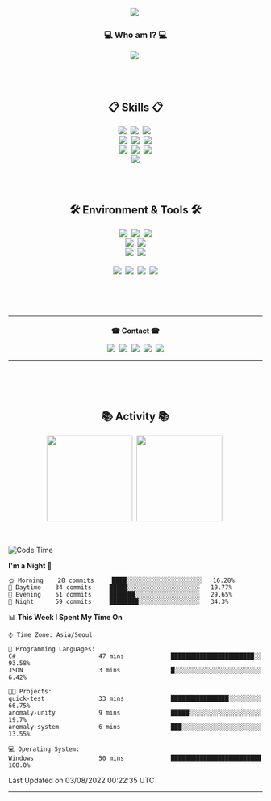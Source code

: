 <!-- Header -->
<p align="center">
  <img src ="https://capsule-render.vercel.app/api?type=waving&color=gradient&height=225&section=header&text=Hi%20there!&fontColor=FFFFFF&fontSize=90&animation=fadeIn&fontAlignY=38&desc=My%20name%20is%20IDstorage&descAlignY=60&descAlign=58"</a>&nbsp
</p>

<!-- Introduce with text animation -->
<h3 align='center'>💻 Who am I? 💻</h3>
<p align="center">
  <img src ="https://readme-typing-svg.herokuapp.com/?lines=I%60m+Game+Programmer+%28usually+unity%29;...But+I+Love+C%2B%2B+the+Most👍;Studying+Game+Engines+%26%26+Graphics&font=consolas&size=30&color=FFFFFF&duration=3000&height=50&width=1000&center=true"</a>&nbsp
</p>

<br>
<br>

<!-- Skill badge -->
<h2 align='center'>📋 Skills 📋</h2>
<p align="center">
  <!-- C# -->
  <img src ="https://img.shields.io/badge/C%23-★★★-gray?labelColor=239120&style=for-the-badge&logo=c-sharp&logoColor=white"</a>&nbsp
  <!-- C++ -->
  <img src ="https://img.shields.io/badge/C%2B%2B-★★-gray?labelColor=00599C&style=for-the-badge&logo=c%2B%2B&logoColor=white"</a>&nbsp
  <!-- C -->
  <img src ="https://img.shields.io/badge/C-★★-gray?labelColor=00599C&style=for-the-badge&logo=c&logoColor=white"</a>&nbsp
  <br>
  <!-- Unity -->
  <img src ="https://img.shields.io/badge/Unity-★★★-gray?labelColor=100000&style=for-the-badge&logo=unity&logoColor=white"</a>&nbsp
  <!-- Unreal -->
  <img src ="https://img.shields.io/badge/unreal-★-gray?labelColor=313131.svg&style=for-the-badge&logo=unrealengine&logoColor=white"</a>&nbsp
  <!-- Python -->
  <img src ="https://img.shields.io/badge/Python-★-gray?labelColor=3776AB&style=for-the-badge&logo=python&logoColor=white"</a>
  <br>
  <!-- Firebase RTDB -->
  <img src ="https://img.shields.io/badge/Firebase%20RealtimeDB-039BE5?style=for-the-badge&logo=Firebase&logoColor=white"</a>&nbsp
  <!-- DynamoDB -->
  <img src ="https://img.shields.io/badge/Amazon%20DynamoDB-4053D6?style=for-the-badge&logo=Amazon%20DynamoDB&logoColor=white"</a>&nbsp
  <!-- S3 -->
  <img src ="https://img.shields.io/badge/Amazon%20S3-D14836?style=for-the-badge&logo=Amazon%20DynamoDB&logoColor=white"</a>
  <br>
  <!-- Jenkins -->
  <img src ="https://img.shields.io/badge/jenkins-%232C5263.svg?style=for-the-badge&logo=jenkins&logoColor=white"</a>
  </p>
  
  <br>
  <br>
   
<h2 align='center'>🛠 Environment & Tools 🛠</h2>
<p align ='center'>
  <img src ="https://img.shields.io/badge/Windows-0078D6?style=for-the-badge&logo=windows&logoColor=white"</a>&nbsp
  <img src ="https://img.shields.io/badge/mac%20os-000000?style=for-the-badge&logo=apple&logoColor=white"</a>&nbsp
  <img src ="https://img.shields.io/badge/Terminal-%234D4D4D.svg?style=for-the-badge&logo=windows-terminal&logoColor=white"</a>
  <br>
  <img src ="https://img.shields.io/badge/VIM-%2311AB00.svg?style=for-the-badge&logo=vim&logoColor=white"</a>&nbsp
  <img src ="https://img.shields.io/badge/VSCode-0078d7.svg?style=for-the-badge&logo=visual-studio-code&logoColor=white"</a>
  <br>
  <img src ="https://img.shields.io/badge/github-%23121011.svg?style=for-the-badge&logo=github&logoColor=white"</a>&nbsp
  <img src ="https://img.shields.io/badge/gitlab-%23181717.svg?style=for-the-badge&logo=gitlab&logoColor=white"</a>
  <br><br>
  <img src ="https://img.shields.io/badge/Notion-000000?style=for-the-badge&logo=notion&logoColor=white"</a>&nbsp
  <img src ="https://img.shields.io/badge/Trello-0052CC?style=for-the-badge&logo=trello&logoColor=white"</a>&nbsp
  <img src ="https://img.shields.io/badge/Todoist-E44332?style=for-the-badge&logo=todoist&logoColor=white"</a>&nbsp
  <img src ="https://img.shields.io/badge/Typora-FFFFFF?style=for-the-badge&logo=todoist&logoColor=white"</a>
</p>

<br>
<br>
<br>

---

<h4 align='center'>☎ Contact ☎</h4>
<p align="center">
  <img src ="https://img.shields.io/badge/Slack-4A154B?style=flat-square&logo=slack&logoColor=white"</a>&nbsp
  <img src ="https://img.shields.io/badge/Gmail-D14836?style=flat-square&logo=gmail&logoColor=white&link=mailto:idstorage1892@gmail.com"/></a>&nbsp
  <img src ="https://img.shields.io/badge/LinkedIn-0077B5?style=flat-square&logo=linkedin&logoColor=white&link=https://www.linkedin.com/in/minjong-kim-b3686a232/"/></a>&nbsp
  <!-- <br>
  <img src ="https://img.shields.io/badge/Instagram-E4405F?style=for-the-badge&logo=instagram&logoColor=white&link=https://www.instagram.com/mj._.storage/"/></a>&nbsp -->
  <img src ="https://img.shields.io/badge/Steam-000000?style=flat-square&logo=steam&logoColor=white&link=https://steamcommunity.com/profiles/76561198384433276"/></a>&nbsp
  <img src ="https://img.shields.io/badge/Discord-7289DA?style=flat-square&logo=discord&logoColor=white"/></a>
</p>
 
---

<br><br><br>

<h2 align='center'>📚 Activity 📚</h2>
<p align="center">
  <img src ="https://github-readme-stats.vercel.app/api?username=IDstorage&theme=radical" height = "170"/></a>&nbsp
  <img src ="https://github-readme-stats.vercel.app/api/top-langs/?username=IDstorage&layout=compact&theme=radical" height = "170"/></a>&nbsp
</p>

<br>

<!--START_SECTION:waka-->
![Code Time](http://img.shields.io/badge/Code%20Time-0%20secs-blue)

**I'm a Night 🦉** 

```text
🌞 Morning    28 commits     ████░░░░░░░░░░░░░░░░░░░░░   16.28% 
🌆 Daytime    34 commits     █████░░░░░░░░░░░░░░░░░░░░   19.77% 
🌃 Evening    51 commits     ███████░░░░░░░░░░░░░░░░░░   29.65% 
🌙 Night      59 commits     ████████░░░░░░░░░░░░░░░░░   34.3%

```


📊 **This Week I Spent My Time On** 

```text
⌚︎ Time Zone: Asia/Seoul

💬 Programming Languages: 
C#                       47 mins             ███████████████████████░░   93.58% 
JSON                     3 mins              █░░░░░░░░░░░░░░░░░░░░░░░░   6.42%

🐱‍💻 Projects: 
quick-test               33 mins             ████████████████░░░░░░░░░   66.75% 
anomaly-unity            9 mins              █████░░░░░░░░░░░░░░░░░░░░   19.7% 
anomaly-system           6 mins              ███░░░░░░░░░░░░░░░░░░░░░░   13.55%

💻 Operating System: 
Windows                  50 mins             █████████████████████████   100.0%

```


 Last Updated on 03/08/2022 00:22:35 UTC
<!--END_SECTION:waka-->

---

<!--
<h3 align='center'>📋 Skills 📋</h3>
<p align="center">
  <img src ="https://img.shields.io/badge/C%23-239120?style=flat-square&logo=c-sharp&logoColor=white"</a>&nbsp
  <img src ="https://img.shields.io/badge/Unity-100000?style=flat-square&logo=unity&logoColor=white"</a>&nbsp
  <img src ="https://img.shields.io/badge/C%2B%2B-00599C?style=flat-square&logo=c%2B%2B&logoColor=white"</a>&nbsp
  <img src ="https://img.shields.io/badge/unreal-%23313131.svg?style=flat-square&logo=unrealengine&logoColor=white"</a>&nbsp
  <img src ="https://img.shields.io/badge/C-00599C?style=flat-square&logo=c&logoColor=white"</a>&nbsp
  <img src ="https://img.shields.io/badge/Python-3776AB?style=flat-square&logo=python&logoColor=white"</a>
  <br>
  <img src ="https://img.shields.io/badge/Firebase-039BE5?style=flat-square&logo=Firebase&logoColor=white"</a>&nbsp
  <img src ="https://img.shields.io/badge/Amazon%20DynamoDB-4053D6?style=flat-square&logo=Amazon%20DynamoDB&logoColor=white"</a>&nbsp
  <img src ="https://img.shields.io/badge/Amazon%20S3-D14836?style=flat-square&logo=Amazon%20DynamoDB&logoColor=white"</a>
  <br>
  <img src ="https://img.shields.io/badge/jenkins-%232C5263.svg?style=flat-square&logo=jenkins&logoColor=white"</a>
  </p>
  
  <br>
  
<h3 align='center'>🛠 Environment & Tools 🛠</h3>
<p align ='center'>
  <img src ="https://img.shields.io/badge/Windows-0078D6?style=flat-square&logo=windows&logoColor=white"</a>&nbsp
  <img src ="https://img.shields.io/badge/mac%20os-000000?style=flat-square&logo=apple&logoColor=white"</a>&nbsp
  <img src ="https://img.shields.io/badge/Terminal-%234D4D4D.svg?style=flat-square&logo=windows-terminal&logoColor=white"</a>
  <br>
  <img src ="https://img.shields.io/badge/VIM-%2311AB00.svg?style=flat-square&logo=vim&logoColor=white"</a>&nbsp
  <img src ="https://img.shields.io/badge/VSCode-0078d7.svg?style=flat-square&logo=visual-studio-code&logoColor=white"</a>
  <br>
  <img src ="https://img.shields.io/badge/github-%23121011.svg?style=flat-square&logo=github&logoColor=white"</a>&nbsp
  <img src ="https://img.shields.io/badge/gitlab-%23181717.svg?style=flat-square&logo=gitlab&logoColor=white"</a>
  <br><br>
  <img src ="https://img.shields.io/badge/Notion-000000?style=flat-square&logo=notion&logoColor=white"</a>&nbsp
  <img src ="https://img.shields.io/badge/Trello-0052CC?style=flat-square&logo=trello&logoColor=white"</a>&nbsp
  <img src ="https://img.shields.io/badge/Todoist-E44332?style=flat-square&logo=todoist&logoColor=white"</a>&nbsp
  <img src ="https://img.shields.io/badge/Typora-FFFFFF?style=flat-square&logo=todoist&logoColor=white"</a>
</p>
-->
